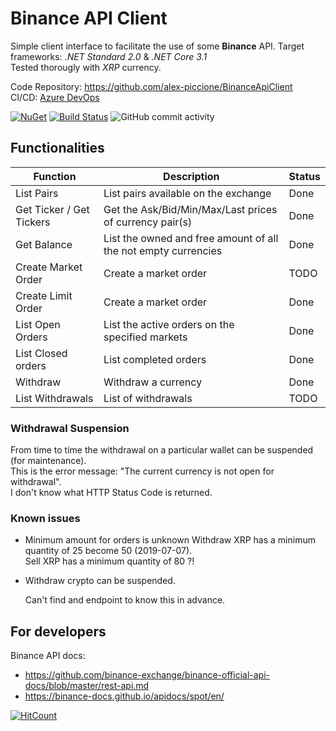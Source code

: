 # Binance API Client

Simple client interface to facilitate the use of some **Binance** API. 
Target frameworks: _.NET Standard 2.0_ & _.NET Core 3.1_  
Tested thorougly with _XRP_ currency.  
  
Code Repository: https://github.com/alex-piccione/BinanceApiClient  
CI/CD: [Azure DevOps](https://alex75.visualstudio.com/Binance%20API%20Client)  

[![NuGet](https://img.shields.io/nuget/v/Alex75.BinanceApiClient.svg)](https://www.nuget.org/packages/Alex75.BinanceApiClient) 
[![Build Status](https://alex75.visualstudio.com/Binance%20API%20Client/_apis/build/status/Build%20v3?branchName=master)](https://alex75.visualstudio.com/Binance%20API%20Client/_build/latest?definitionId=24&branchName=master) 
![GitHub commit activity](https://img.shields.io/github/commit-activity/m/alex75it/BinanceApiClient?label=GitHub)

## Functionalities

| Function                   | Description                                                     | Status
| ---                        | ---                                                             | ---
| List Pairs                 | List pairs available on the exchange                            | Done
| Get Ticker / Get Tickers   | Get the Ask/Bid/Min/Max/Last prices of currency pair(s)         | Done
| Get Balance                | List the owned and free amount of all the not empty currencies  | Done
| Create Market Order        | Create a market order		                                   | TODO
| Create Limit Order         | Create a market order	                                       | Done
| List Open Orders           | List the active orders on the specified markets                 | Done
| List Closed orders         | List completed orders                                           | Done
| Withdraw                   | Withdraw a currency                                             | Done
| List Withdrawals           | List of withdrawals                                             | TODO



### Withdrawal Suspension

From time to time the withdrawal on a particular wallet can be suspended (for maintenance).  
This is the error message: "The current currency is not open for withdrawal".  
I don't know what HTTP Status Code is returned.  


### Known issues 

- Minimum amount for orders is unknown
  Withdraw XRP has a minimum quantity of 25 become 50 (2019-07-07).  
  Sell XRP has a minimum quantity of 80 ?!

- Withdraw crypto can be suspended.  
  
  Can't find and endpoint to know this in advance.  

## For developers
 
Binance API docs: 
- https://github.com/binance-exchange/binance-official-api-docs/blob/master/rest-api.md
- https://binance-docs.github.io/apidocs/spot/en/

[![HitCount](http://hits.dwyl.io/alex75it/alex75it/BinanceApiClient.svg)](http://hits.dwyl.io/alex75it/alex75it/BinanceApiClient)


<!--
<style>
sup { font-size:70% }
nowrap, .nowrap { white-space: nowrap}
</style>
-->

